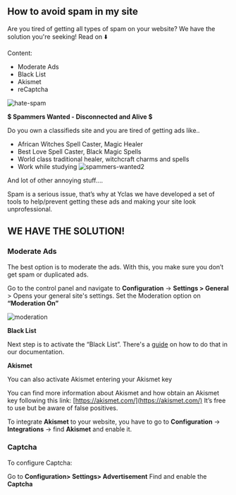 ## How to avoid spam in my site

Are you tired of getting all types of spam on your website? We have the solution you're seeking! Read on  ⬇️

Content: 

-   Moderate Ads
-   Black List
-   Akismet
-   reCaptcha

![hate-spam](https://user-images.githubusercontent.com/55290441/80505840-8b58ee80-897d-11ea-9daa-788967714fa1.png)

**$ Spammers Wanted - Disconnected and Alive $**

Do you own a classifieds site and you are tired of getting ads like..

-   African Witches Spell Caster, Magic Healer
-   Best Love Spell Caster, Black Magic Spells
-   World class traditional healer, witchcraft charms and spells
-   Work while studying
![spammers-wanted2](https://user-images.githubusercontent.com/55290441/80505887-990e7400-897d-11ea-961b-b1ed273bd5a8.png)

And lot of other annoying stuff….

Spam is a serious issue, that’s why at Yclas we have developed a set of tools to help/prevent getting these ads and making your site look unprofessional.

## WE HAVE THE SOLUTION!

### Moderate Ads

The best option is to moderate the ads. With this, you make sure you don’t get spam or duplicated ads.

Go to the control panel and navigate to  **Configuration** -> **Settings > General**  > Opens your general site's settings. Set the Moderation option on **“Moderation On”**

![moderation](https://raw.githubusercontent.com/yclas/guides/master/images/moderation.png)



**Black List**

Next step is to activate the “Black List”. There's a [guide](Plugins-activate-black-list.md) on how to do that in our documentation.



**Akismet**

You can also activate Akismet entering your Akismet key

  You can find more information about Akismet and how obtain an Akismet key following this link:  [https://akismet.com/](https://akismet.com/)  It’s free to use but be aware of false positives.
  
To integrate **Akismet** to your website, you have to go to **Configuration** -> **Integrations** -> find **Akismet** and enable it.  

### Captcha
To configure Captcha:

Go to  **Configuration> Settings> Advertisement**
Find and enable the **Captcha**


